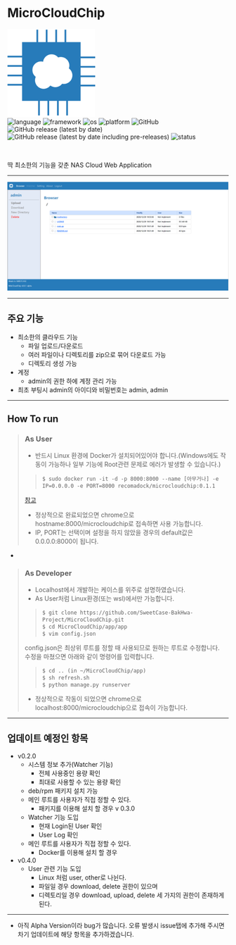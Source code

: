 # MicroCloudChip
<img src="app/static/app/img/logo.png" width="200"><br>
![language](https://img.shields.io/badge/python-3.9.0-blue?style=flat-square)
![framework](https://img.shields.io/badge/django-3.1.4-yellowgreen?style=flat-square)
![os](https://img.shields.io/badge/OS-Debian,RedHat-blueviolet?style=flat-square)
![platform](https://img.shields.io/badge/platform-Docker-informational?style=flat-square)
![GitHub](https://img.shields.io/github/license/SweetCase-BakHwa-Project/MicroCloudChip?style=flat-square)<br>
![GitHub release (latest by date)](https://img.shields.io/github/v/release/SweetCase-BakHwa-Project/MicroCloudChip?style=flat-square)
![GitHub release (latest by date including pre-releases)](https://img.shields.io/github/v/release/SweetCase-BakHwa-Project/MicroCloudChip?label=pre-release&style=flat-square)
![status](https://img.shields.io/badge/status-Alpha1-important?style=flat-square)

<br>

딱 최소한의 기능을 갖춘 NAS Cloud Web Application
* * *
![example](example.PNG)
* * *
## 주요 기능
* 최소한의 클라우드 기능
    * 파일 업로드/다운로드
    * 여러 파일이나 디렉토리를 zip으로 묶어 다운로드 가능
    * 디렉토리 생성 가능
* 계정
    * admin의 권한 하에 계정 관리 가능
* 최초 부팅시 admin의 아이디와 비밀번호는 admin, admin
* * *
## How To run
>   ### As User 
>   * 반드시 Linux 환경에 Docker가 설치되어있어야 합니다.(Windows에도 작동이 가능하나 일부 기능에 Root관련 문제로 에러가 발생할 수 있습니다.)
>   >```shell
>   >$ sudo docker run -it -d -p 8000:8000 --name [아무거나] -e IP=0.0.0.0 -e PORT=8000 recomadock/microcloudchip:0.1.1
>   [참고](https://hub.docker.com/r/recomadock/microcloudchip/tags?page=1&ordering=last_updated)
>   * 정상적으로 완료되었으면 chrome으로 hostname:8000/microcloudchip로 접속하면 사용 가능합니다.
>   * IP, PORT는 선택이며 설정을 하지 않았을 경우의 default값은 0.0.0.0:8000이 됩니다.
* 
>   ### As Developer
>   * Localhost에서 개발하는 케이스를 위주로 설명하였습니다.
>   * As User처럼 Linux환경(또는 wsl)에서만 가능합니다.
>   >```shell
>   >$ git clone https://github.com/SweetCase-BakHwa-Project/MicroCloudChip.git
>   >$ cd MicroCloudChip/app/app
>   >$ vim config.json
>   >```
> config.json은 최상위 루트를 정할 때 사용되므로 원하는 루트로 수정합니다.
> <br>수정을 마쳤으면 아래와 같이 명령어를 입력합니다.
>   >```shell
>   >$ cd .. (in ~/MicroCloudChip/app)
>   >$ sh refresh.sh
>   >$ python manage.py runserver
>   >```
>   * 정상적으로 작동이 되었으면 chrome으로 localhost:8000/microcloudchip으로 접속이 가능합니다.
* * *
## 업데이트 예정인 항목
* v0.2.0
    * 시스템 정보 추가(Watcher 기능)
        * 전체 사용중인 용량 확인
        * 최대로 사용할 수 있는 용량 확인
    * deb/rpm 패키지 설치 가능
    * 메인 루트를 사용자가 직접 정할 수 있다.
        * 패키지를 이용해 설치 할 경우
v 0.3.0
    * Watcher 기능 도입
        * 현재 Login된 User 확인
        * User Log 확인
    * 메인 루트를 사용자가 직접 정할 수 있다.
        * Docker를 이용해 설치 할 경우
* v0.4.0
    * User 관련 기능 도입
        * Linux 처럼 user, other로 나뉜다.
        * 파일일 경우 download, delete 권한이 있으며
        * 디렉토리일 경우 download, upload, delete 세 가지의 권한이 존재하게 된다.
* * *
* 아직 Alpha Version이라 bug가 많습니다. 오류 발생시 issue탭에 추가해 주시면 차기 업데이트에 해당 항목을 추가하겠습니다.
